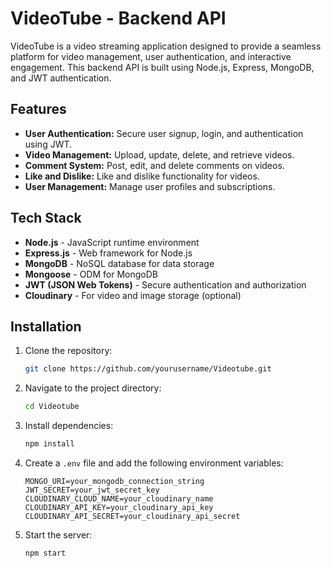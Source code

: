 # VideoTube - Backend API

VideoTube is a video streaming application designed to provide a seamless platform for video management, user authentication, and interactive engagement. This backend API is built using Node.js, Express, MongoDB, and JWT authentication.

## Features

- **User Authentication:** Secure user signup, login, and authentication using JWT.
- **Video Management:** Upload, update, delete, and retrieve videos.
- **Comment System:** Post, edit, and delete comments on videos.
- **Like and Dislike:** Like and dislike functionality for videos.
- **User Management:** Manage user profiles and subscriptions.

## Tech Stack

- **Node.js** - JavaScript runtime environment
- **Express.js** - Web framework for Node.js
- **MongoDB** - NoSQL database for data storage
- **Mongoose** - ODM for MongoDB
- **JWT (JSON Web Tokens)** - Secure authentication and authorization
- **Cloudinary** - For video and image storage (optional)

## Installation

1. Clone the repository:
   ```bash
   git clone https://github.com/yourusername/Videotube.git
   ```
2. Navigate to the project directory:
   ```bash
   cd Videotube
   ```
3. Install dependencies:
   ```bash
   npm install
   ```
4. Create a `.env` file and add the following environment variables:
   ```env
   MONGO_URI=your_mongodb_connection_string
   JWT_SECRET=your_jwt_secret_key
   CLOUDINARY_CLOUD_NAME=your_cloudinary_name
   CLOUDINARY_API_KEY=your_cloudinary_api_key
   CLOUDINARY_API_SECRET=your_cloudinary_api_secret
   ```
5. Start the server:
   ```bash
   npm start
   ```

##

